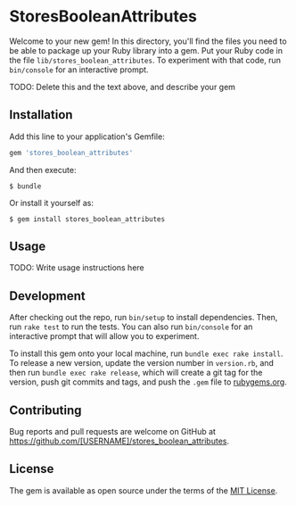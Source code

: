 # StoresBooleanAttributes

Welcome to your new gem! In this directory, you'll find the files you need to be able to package up your Ruby library into a gem. Put your Ruby code in the file `lib/stores_boolean_attributes`. To experiment with that code, run `bin/console` for an interactive prompt.

TODO: Delete this and the text above, and describe your gem

## Installation

Add this line to your application's Gemfile:

```ruby
gem 'stores_boolean_attributes'
```

And then execute:

    $ bundle

Or install it yourself as:

    $ gem install stores_boolean_attributes

## Usage

TODO: Write usage instructions here

## Development

After checking out the repo, run `bin/setup` to install dependencies. Then, run `rake test` to run the tests. You can also run `bin/console` for an interactive prompt that will allow you to experiment.

To install this gem onto your local machine, run `bundle exec rake install`. To release a new version, update the version number in `version.rb`, and then run `bundle exec rake release`, which will create a git tag for the version, push git commits and tags, and push the `.gem` file to [rubygems.org](https://rubygems.org).

## Contributing

Bug reports and pull requests are welcome on GitHub at https://github.com/[USERNAME]/stores_boolean_attributes.

## License

The gem is available as open source under the terms of the [MIT License](https://opensource.org/licenses/MIT).
